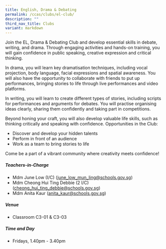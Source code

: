 ```yaml
---
title: English, Drama & Debating
permalink: /ccas/clubs/el-club/
description: ""
third_nav_title: Clubs
variant: markdown
---
```

Join the EL, Drama & Debating Club and develop essential skills in debate, writing, and drama. Through engaging activities and hands-on training, you will gain confidence in public speaking, creative expression and critical thinking.

In drama, you will learn key dramatisation techniques, including vocal projection, body language, facial expressions and spatial awareness. You will also have the opportunity to collaborate with friends to put up performances, bringing stories to life through live performances and video platforms.

In writing, you will learn to create different types of stories, including scripts for performances and arguments for debates. You will practise organising ideas clearly, sharing them confidently and taking part in competitions.

Beyond honing your craft, you will also develop valuable life skills, such as thinking critically and speaking with confidence.
Opportunities in the Club:
* Discover and develop your hidden talents
* Perform in front of an audience
* Work as a team to bring stories to life

Come be a part of a vibrant community where creativity meets confidence!


##### **Teachers-in-Charge**  
* Mdm June Low (I/C) (june_low_mun_ling@schools.gov.sg)
* Mdm Cheong Hui Ting Debbie (2 I/C) (cheong_hui_ting_debbie@schools.gov.sg)
* Mdm Anita Kaur (anita_kaur@schools.gov.sg)

##### **Venue**
* Classroom C3-01 & C3-03

##### **Time and Day**
* Fridays, 1.40pm - 3.40pm